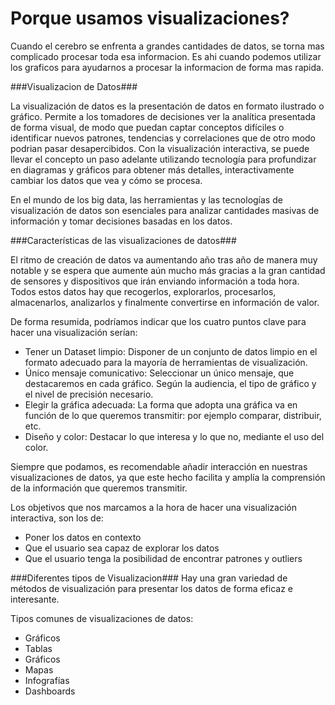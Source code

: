 # Porque usamos visualizaciones?

Cuando el cerebro se enfrenta a grandes cantidades de datos, se torna mas complicado procesar toda esa informacion. Es ahi cuando podemos utilizar los graficos para ayudarnos a procesar la informacion de forma mas rapida. 

###Visualizacion de Datos###

La visualización de datos es la presentación de datos en formato ilustrado o gráfico. Permite a los tomadores de decisiones ver la analítica presentada de forma visual, de modo que puedan captar conceptos difíciles o identificar nuevos patrones, tendencias y correlaciones que de otro modo podrian pasar desapercibidos. Con la visualización interactiva, se puede llevar el concepto un paso adelante utilizando tecnología para profundizar en diagramas y  gráficos para obtener más detalles, interactivamente cambiar los datos que vea y cómo se procesa.

En el mundo de los big data, las herramientas y las tecnologías de visualización de datos son esenciales para analizar cantidades masivas de información y tomar decisiones basadas en los datos.

###Características de las visualizaciones de datos###

El ritmo de creación de datos va aumentando año tras año de manera muy notable y se espera que aumente aún mucho más gracias a la gran cantidad de sensores y dispositivos que irán enviando información a toda hora. Todos estos datos hay que recogerlos, explorarlos, procesarlos, almacenarlos, analizarlos y finalmente convertirse en información de valor.

De forma resumida, podríamos indicar que los cuatro puntos clave para hacer una visualización serían:

- Tener un Dataset limpio: Disponer de un conjunto de datos limpio en el formato adecuado para la mayoría de herramientas de visualización.
- Único mensaje comunicativo: Seleccionar un único mensaje, que destacaremos en cada gráfico. Según la audiencia, el tipo de gráfico y el nivel de precisión necesario.
- Elegir la gráfica adecuada: La forma que adopta una gráfica va en función de lo que queremos transmitir: por ejemplo comparar, distribuir, etc.
- Diseño y color: Destacar lo que interesa y lo que no, mediante el uso del color.

Siempre que podamos, es recomendable añadir interacción en nuestras visualizaciones de datos, ya que este hecho facilita y amplía la comprensión de la información que queremos transmitir.

Los objetivos que nos marcamos a la hora de hacer una visualización interactiva, son los de:

- Poner los datos en contexto
- Que el usuario sea capaz de explorar los datos
- Que el usuario tenga la posibilidad de encontrar patrones y outliers

###Diferentes tipos de Visualizacion###
Hay una gran variedad de métodos de visualización para presentar los datos de forma eficaz e interesante.

Tipos comunes de visualizaciones de datos:

- Gráficos
- Tablas
- Gráficos
- Mapas
- Infografías
- Dashboards

